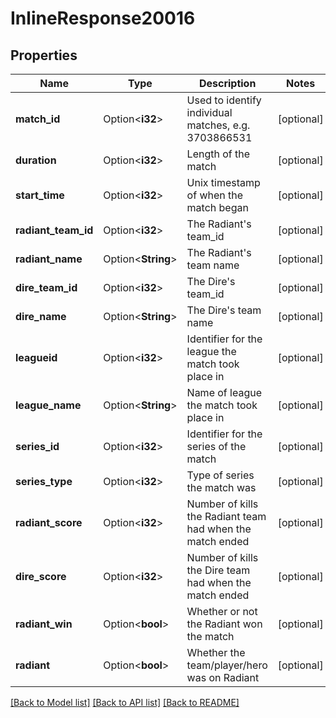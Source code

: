 # InlineResponse20016

## Properties

Name | Type | Description | Notes
------------ | ------------- | ------------- | -------------
**match_id** | Option<**i32**> | Used to identify individual matches, e.g. 3703866531 | [optional]
**duration** | Option<**i32**> | Length of the match | [optional]
**start_time** | Option<**i32**> | Unix timestamp of when the match began | [optional]
**radiant_team_id** | Option<**i32**> | The Radiant's team_id | [optional]
**radiant_name** | Option<**String**> | The Radiant's team name | [optional]
**dire_team_id** | Option<**i32**> | The Dire's team_id | [optional]
**dire_name** | Option<**String**> | The Dire's team name | [optional]
**leagueid** | Option<**i32**> | Identifier for the league the match took place in | [optional]
**league_name** | Option<**String**> | Name of league the match took place in | [optional]
**series_id** | Option<**i32**> | Identifier for the series of the match | [optional]
**series_type** | Option<**i32**> | Type of series the match was | [optional]
**radiant_score** | Option<**i32**> | Number of kills the Radiant team had when the match ended | [optional]
**dire_score** | Option<**i32**> | Number of kills the Dire team had when the match ended | [optional]
**radiant_win** | Option<**bool**> | Whether or not the Radiant won the match | [optional]
**radiant** | Option<**bool**> | Whether the team/player/hero was on Radiant | [optional]

[[Back to Model list]](../README.md#documentation-for-models) [[Back to API list]](../README.md#documentation-for-api-endpoints) [[Back to README]](../README.md)


